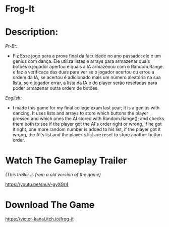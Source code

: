 # Frog-It

# Description:

*Pt-Br:*

* Fiz Esse jogo para a prova final da faculdade no ano passado; ele é um genius com dança. Ele utiliza listas e arrays para armazenar quais botões o jogador apertou e quais a IA armazenou com o Random.Range. e faz a verificaça das duas para ver se o jogador acertou ou errou a ordem da IA, se acertou é adicionado mais um número aleatória na sua lista, se o jogador errar, a lista da IA e do player serão resetadas para poder armazenar outra ordem de botões.

*English:*

* I made this game for my final college exam last year; it is a genius with dancing. It uses lists and arrays to store which buttons the player pressed and which ones the AI stored with Random.Range(); and checks them both to see if the player got the AI's order right or wrong, if he got it right, one more random number is added to his list, if the player got it wrong, the AI's list and the player's list are reset to store another button order.

# Watch The Gameplay Trailer

*(This trailer is from a old version of the game)*

https://youtu.be/snuV-gyXGr4

# Download The Game

https://victor-kanai.itch.io/frog-it
